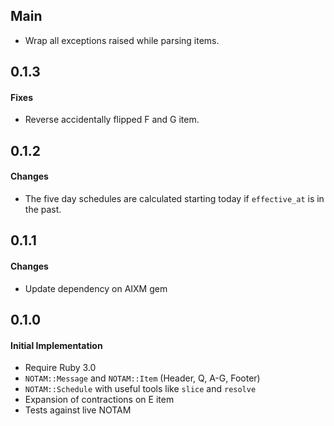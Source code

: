 ## Main
* Wrap all exceptions raised while parsing items.

## 0.1.3

#### Fixes
* Reverse accidentally flipped F and G item.

## 0.1.2

#### Changes
* The five day schedules are calculated starting today if `effective_at` is
  in the past.

## 0.1.1

#### Changes
* Update dependency on AIXM gem

## 0.1.0

#### Initial Implementation
* Require Ruby 3.0
* `NOTAM::Message` and `NOTAM::Item` (Header, Q, A-G, Footer)
* `NOTAM::Schedule` with useful tools like `slice` and `resolve`
* Expansion of contractions on E item
* Tests against live NOTAM
